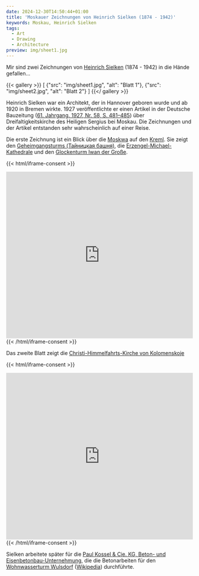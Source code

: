 ```yaml
---
date: 2024-12-30T14:50:44+01:00
title: 'Moskauer Zeichnungen von Heinrich Sielken (1874 - 1942)'
keywords: Moskau, Heinrich Sielken
tags:
  - Art
  - Drawing
  - Architecture
preview: img/sheet1.jpg
---
```


Mir sind zwei Zeichnungen von [Heinrich Sielken](https://glass-portal.hier-im-netz.de/hs/s-z/sielken_heinrich.htm) (1874 - 1942) in die Hände gefallen...
<!--more-->

{{< gallery >}}
[
  {"src": "img/sheet1.jpg", "alt": "Blatt 1"},
  {"src": "img/sheet2.jpg", "alt": "Blatt 2"}
]
{{</ gallery >}}

Heinrich Sielken war ein Architekt, der in Hannover geboren wurde und ab 1920 in Bremen wirkte. 1927 veröffentlichte er einen Artikel in der Deutsche Bauzeitung ([61. Jahrgang. 1927, Nr. 58, S. 481–485](https://delibra.bg.polsl.pl/Content/14217/P-388_1927_58.pdf)) über Dreifaltigkeitskirche des Heiligen Sergius bei Moskau. Die Zeichnungen und der Artikel entstanden sehr wahrscheinlich auf einer Reise.

Die erste Zeichnung ist ein Blick über die [Moskwa](https://de.wikipedia.org/wiki/Moskwa) auf den [Kreml](https://de.wikipedia.org/wiki/Moskauer_Kreml). Sie zeigt den [Geheimgangsturms (Тайницкая башня)](https://de.wikipedia.org/wiki/Mauer_und_T%C3%BCrme_des_Moskauer_Kremls#Geheimgangsturm), die [Erzengel-Michael-Kathedrale](https://de.wikipedia.org/wiki/Erzengel-Michael-Kathedrale_(Moskau)) und den [Glockenturm Iwan der Große](https://de.wikipedia.org/wiki/Glockenturm_Iwan_der_Gro%C3%9Fe).

{{< html/iframe-consent >}}
<iframe src="https://www.google.com/maps/embed?pb=!4v1735646855976!6m8!1m7!1soju9BDeIQV4ZQGk1oGNpEQ!2m2!1d55.74792950429406!2d37.61865575414588!3f349.18431522368496!4f8.382824723924017!5f3.2053639842334327" width="100%" height="450" style="border:0;" allowfullscreen="" loading="lazy" referrerpolicy="no-referrer-when-downgrade"></iframe>
{{< /html/iframe-consent >}}

Das zweite Blatt zeigt die [Christi-Himmelfahrts-Kirche von Kolomenskoje](https://de.wikipedia.org/wiki/Kolomenskoje)

{{< html/iframe-consent >}}
<iframe src="https://www.google.com/maps/embed?pb=!4v1735647371789!6m8!1m7!1sCAoSLEFGMVFpcFBaQVNjSXN0dnNoSGFNdndfQTZ3N3k5WmRpMjFEQW96VEpIU2tu!2m2!1d55.66801987457742!2d37.67003358586329!3f149.28488024118613!4f5.701529910586771!5f1.7340156514158584" width="100%" height="450" style="border:0;" allowfullscreen="" loading="lazy" referrerpolicy="no-referrer-when-downgrade"></iframe>
{{< /html/iframe-consent >}}

Sielken arbeitete später für die [Paul Kossel & Cie. KG, Beton- und Eisenbetonbau-Unternehmung](https://de.wikipedia.org/wiki/Paul_Kossel), die die Betonarbeiten für den [Wohnwasserturm Wulsdorf](https://backsteinexpressionismus.projektemacher.org/tags/Wohnwasserturm/) ([Wikipedia](https://de.wikipedia.org/wiki/Wohnwasserturm_Wulsdorf)) durchführte.
